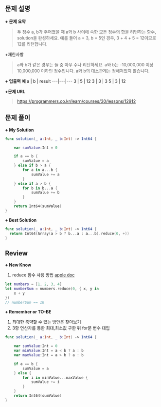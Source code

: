 문제 설명
--------

**\+ 문제 요약**
> 두 정수 a, b가 주어졌을 때 a와 b 사이에 속한 모든 정수의 합을 리턴하는 함수, solution을 완성하세요. 예를 들어 a = 3, b = 5인 경우, 3 + 4 + 5 = 12이므로 12를 리턴합니다.

\+재한사항
> a와 b가 같은 경우는 둘 중 아무 수나 리턴하세요.
>a와 b는 -10,000,000 이상 10,000,000 이하인 정수입니다.
>a와 b의 대소관계는 정해져있지 않습니다.
 
**\+ 입출력 예**
 a | b | result 
---|---|---
3 | 5 | 12
3 | 3 | 3
5 | 3 | 12

**\+문제 URL**
>https://programmers.co.kr/learn/courses/30/lessons/12912



문제 풀이
---------

**\+ My Solution**
```swift
func solution(_ a:Int, _ b:Int) -> Int64 {

    var sumValue:Int = 0

    if a == b {
        sumValue = a
    } else if b > a {
        for a in a...b {
            sumValue += a
        }
    } else if a > b {
        for b in b...a {
            sumValue += b
        }
    }
    return Int64(sumValue)
}
```

**\+ Best Solution**
```swift
func solution(_ a:Int, _ b:Int) -> Int64 {
  return Int64(Array(a > b ? b...a : a...b).reduce(0, +))
}
```

Review
-----------------
**\+ New Know**
1. reduce 함수 사용 방법  [apple doc](https://developer.apple.com/documentation/realitykit/scene/anchorcollection/3254551-reduce)
```swift
let numbers = [1, 2, 3, 4]
let numberSum = numbers.reduce(0, { x, y in
    x + y
})
// numberSum == 10
```
  
**\+ Remember or TO-BE**
1. 최대한 축약할 수 있는 방안은 찾아보기
2. 3항 연산자를 통한 최대,최소값 구한 뒤 for문 변수 대입
```swift
func solution(_ a:Int, _ b:Int) -> Int64 {
    
    var sumValue:Int = 0
    var minValue:Int = a < b ? a : b
    var maxValue:Int = a > b ? a : b

    if a == b {
        sumValue = a
    } else {
        for i in minValue...maxValue {
            sumValue += i
        }
    }
    return Int64(sumValue)
}
```
